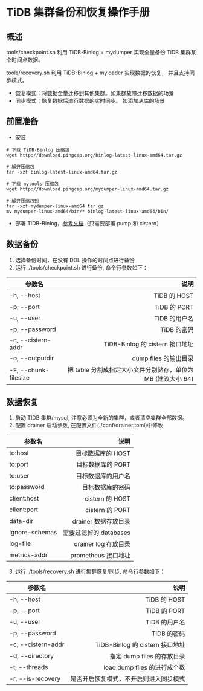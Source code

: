 # TiDB 集群备份和恢复操作手册

## 概述
tools/checkpoint.sh 利用 TiDB-Binlog + mydumper 实现全量备份 TiDB 集群某个时间点数据。

tools/recovery.sh 利用 TiDB-Binlog + myloader 实现数据的恢复， 并且支持同步模式。
* 恢复模式：将数据全量迁移到其他集群。如集群故障迁移数据的场景
* 同步模式：恢复数据后进行数据的实时同步。 如添加从库的场景

## 前置准备
* 安装
```shell
# 下载 TiDB-Binlog 压缩包
wget http://download.pingcap.org/binlog-latest-linux-amd64.tar.gz

# 解开压缩包
tar -xzf binlog-latest-linux-amd64.tar.gz

# 下载 mytools 压缩包
wget http://download.pingcap.org/mydumper-linux-amd64.tar.gz

# 解开压缩包到
tar -xzf mydumper-linux-amd64.tar.gz
mv mydumper-linux-amd64/bin/* binlog-latest-linux-amd64/bin/
```
* 部署 TiDB-Binlog，[参考文档][1]（只需要部署 pump 和 cistern）

## 数据备份
 1. 选择备份时间，在没有 DDL 操作的时间点进行备份
 2. 运行 ./tools/checkpoint.sh 进行备份, 命令行参数如下：
 
| 参数名         |  说明     |
| --------       | -----:    |
| -h, --host     | TiDB 的 HOST   |
| -p, --port     | TiDB 的 PORT   |
| -u, --user     | TiDB 的用户名  |
| -p, --password | TiDB 的密码    |
| -c, --cistern-addr| TiDB-Binlog 的 cistern 接口地址|
| -o, --outputdir| dump files 的输出目录 |
| -F, --chunk-filesize|  把 table 分割成指定大小文件分别储存，单位为 MB (建议大小 64)|

## 数据恢复
 1. 启动 TIDB 集群/mysql, 注意必须为全新的集群，或者清空集群全部数据。
 2. 配置 drainer 启动参数, 在配置文件(./conf/drainer.toml)中修改
  
| 参数名         |  说明     |
| --------       | -----:    |
| to:host     | 目标数据库的 HOST   |
| to:port     | 目标数据库的 PORT   |
| to:user     | 目标数据库的用户名  |
| to:password | 目标数据库的密码    |
| client:host | cistern 的 HOST     |
| client:port | cistern 的 PORT     |
| data-dir    | drainer 数据存放目录|
| ignore-schemas| 需要过滤掉的 databases|
| log-file    | drainer log 存放目录 |
| metrics-addr| prometheus 接口地址|
 3. 运行 ./tools/recovery.sh 进行集群恢复/同步, 命令行参数如下：
 
| 参数名         |  说明     |
| --------       | -----:    |
| -h, --host     | TiDB 的 HOST   |
| -p, --port     | TiDB 的 PORT   |
| -u, --user     | TiDB 的用户名  |
| -p, --password | TiDB 的密码    |
| -c, --cistern-addr| TiDB-Binlog 的 cistern 接口地址|
| -d, --directory| 指定 dump files 的存放目录 |
| -t, --threads|  load dump files 的进行成个数|
| -r, --is-recovery| 是否开启恢复模式，不开启则进入同步模式|


  [1]: https://github.com/pingcap/tidb-binlog/blob/master/docs/doc-cn.md
